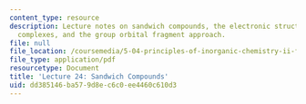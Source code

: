 ```yaml
---
content_type: resource
description: Lecture notes on sandwich compounds, the electronic structure of organometallic
  complexes, and the group orbital fragment approach.
file: null
file_location: /coursemedia/5-04-principles-of-inorganic-chemistry-ii-fall-2008/dd385146ba579d8ec6c0ee4460c610d3_lecture_24.pdf
file_type: application/pdf
resourcetype: Document
title: 'Lecture 24: Sandwich Compounds'
uid: dd385146-ba57-9d8e-c6c0-ee4460c610d3
---
```

